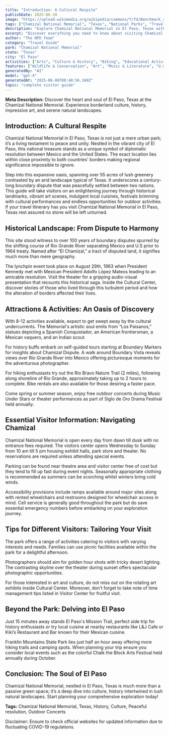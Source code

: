 ```yaml
---
title: "Introduction: A Cultural Respite"
publishDate: 2025-06-10
image: "https://upload.wikimedia.org/wikipedia/commons/f/fd/Benchmark_survey_marker_at_Chamizal_National_Monument.jpg"
tags: ["Chamizal National Memorial", "Texas", "National Parks", "Travel Guide", "El Paso", "Outdoor Recreation", "Family Travel", "Adventure"]
description: "Explore Chamizal National Memorial in El Paso, Texas with our comprehensive visitor guide featuring activities, tips, and local insights."
excerpt: "Discover everything you need to know about visiting Chamizal National Memorial in El Paso, Texas."
author: "The NPD Team"
category: "Travel Guide"
park: "Chamizal National Memorial"
state: "Texas"
city: "El Paso"
activities: ["Arts", "Culture & History", "Biking", "Educational Activities", "Guided & Self-Guided Tours", "Hiking & Trekking", "Wildlife Viewing"]
features: ["Wildlife & Conservation", "Art", "Music & Literature", "U.S. Wars & Conflicts", "People & Identity", "Cultural Heritage & Society", "Natural Features & Ecosystems"]
generatedBy: "AI"
model: "gpt-4"
generatedAt: "2025-06-06T00:48:56.349Z"
topic: "complete visitor guide"
---
```


**Meta Description:** Discover the heart and soul of El Paso, Texas at the Chamizal National Memorial. Experience borderland culture, history, impressive art, and serene natural landscapes. 

## Introduction: A Cultural Respite
Chamizal National Memorial in El Paso, Texas is not just a mere urban park; it’s a living testament to peace and unity. Nestled in the vibrant city of El Paso, this national treasure stands as a unique symbol of diplomatic resolution between Mexico and the United States. The exact location lies within close proximity to both countries' borders making regional significance impossible to ignore.

Step into this expansive oasis, spanning over 55 acres of lush greenery contrasted by an arid landscape typical of Texas. It underscores a century-long boundary dispute that was peacefully settled between two nations. This guide will take visitors on an enlightening journey through historical landmarks, vibrant art scenes, indulgent local cuisines, festivals brimming with cultural performances and endless opportunities for outdoor activities. If your travel itinerary has you visit Chamizal National Memorial in El Paso, Texas rest assured no stone will be left unturned.

## Historical Landscape: From Dispute to Harmony
This site stood witness to over 100 years of boundary disputes spurred by the shifting course of Rio Grande River separating Mexico and U.S prior to 1964 treaty. Named after “El Chamizal,” a tract of disputed land, it signifies much more than mere geography.

The lynchpin event took place on August 29th, 1963 when President Kennedy met with Mexican President Adolfo López Mateos leading to an amicable resolution. Visit the theater for a gripping audio-visual presentation that recounts this historical saga. Inside the Cultural Center, discover stories of those who lived through this turbulent period and how the alteration of borders affected their lives.

## Attractions & Activities: An Oasis of Discovery
With 8-12 activities available, expect to get swept away by the cultural undercurrents. The Memorial's artistic soul emits from “Los Paisanos,” statues depicting a Spanish Conquistador, an American frontiersman, a Mexican vaquero, and an Indian scout. 

For history buffs embark on self-guided tours starting at Boundary Markers for insights about Chamizal Dispute. A walk around Boundary Vista reveals views over Rio Grande River into Mexico offering picturesque moments for the adventurous photographer.

For hiking enthusiasts try out the Rio Bravo Nature Trail (2 miles), following along shoreline of Rio Grande, approximately taking up to 2 hours to complete. Bike rentals are also available for those desiring a faster pace.

Come spring or summer season, enjoy free outdoor concerts during Music Under Stars or theater performances as part of Siglo de Oro Drama Festival held annually.

## Essential Visitor Information: Navigating Chamizal
Chamizal National Memorial is open every day from dawn till dusk with no entrance fees required. The visitors center opens Wednesday to Sunday from 10 am till 5 pm housing exhibit halls, park store and theater. No reservations are required unless attending special events.

Parking can be found near theatre area and visitor center free of cost but they tend to fill up fast during event nights. Seasonally appropriate clothing is recommended as summers can be scorching whilst winters bring cold winds.

Accessibility provisions include ramps available around major sites along with rented wheelchairs and restrooms designed for wheelchair access in mind. Cell service is generally good throughout the park but do save essential emergency numbers before embarking on your exploration journey.

## Tips for Different Visitors: Tailoring Your Visit
The park offers a range of activities catering to visitors with varying interests and needs.  Families can use picnic facilities available within the park for a delightful afternoon.

Photographers should aim for golden hour shots with tricky desert lighting. The contrasting skyline over the theater during sunset offers spectacular photographic opportunities.

For those interested in art and culture, do not miss out on the rotating art exhibits inside Cultural Center. Moreover, don’t forget to take note of time management tips listed in Visitor Center for fruitful visit.

## Beyond the Park: Delving into El Paso
Just 15 minutes away stands El Paso's Mission Trail, perfect side trip for history enthusiasts or try local cuisine at nearby restaurants like L&J Cafe or Kiki’s Restaurant and Bar known for their Mexican cuisine. 

Franklin Mountains State Park lies just half an hour away offering more hiking trails and camping spots. When planning your trip ensure you consider local events such as the colorful Chalk the Block Arts Festival held annually during October.

## Conclusion: The Soul of El Paso
Chamizal National Memorial, nestled in El Paso, Texas is much more than a passive green space; it’s a deep dive into culture, history intertwined in lush natural landscapes. Start planning your comprehensive exploration today!

**Tags:** Chamizal National Memorial, Texas, History, Culture, Peaceful resolution, Outdoor Concerts

Disclaimer: Ensure to check official websites for updated information due to fluctuating COVID-19 regulations.